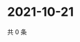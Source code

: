 # 2021-10-21

共 0 条

<!-- BEGIN WEIBO -->
<!-- 最后更新时间 Thu Oct 21 2021 12:00:40 GMT+0800 (China Standard Time) -->

<!-- END WEIBO -->
